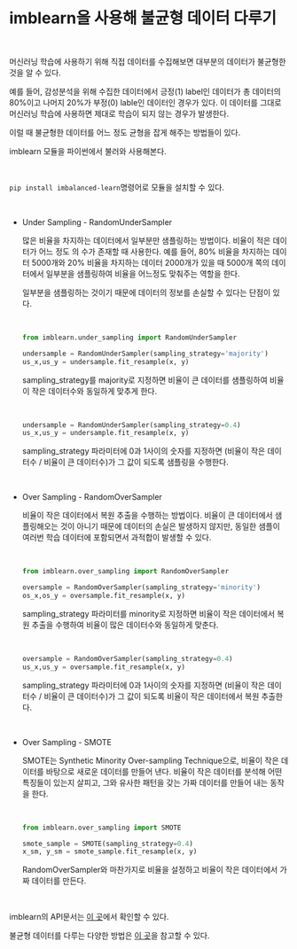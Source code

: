 # imblearn을 사용해 불균형 데이터 다루기

<br>

머신러닝 학습에 사용하기 위해 직접 데이터를 수집해보면 대부분의 데이터가 불균형한 것을 알 수 있다.

예를 들어, 감성분석을 위해 수집한 데이터에서 긍정(1) label인 데이터가 총 데이터의 80%이고 나머지 20%가 부정(0) lable인 데이터인 경우가 있다. 이 데이터를 그대로 머신러닝 학습에 사용하면 제대로 학습이 되지 않는 경우가 발생한다.

이럴 때 불균형한 데이터를 어느 정도 균형을 잡게 해주는 방법들이 있다.

imblearn 모듈을 파이썬에서 불러와 사용해본다.

<br>

``pip install imbalanced-learn``명령어로 모듈을 설치할 수 있다.

<br>

- Under Sampling - RandomUnderSampler

  많은 비율을 차지하는 데이터에서 일부분만 샘플링하는 방법이다. 비율이 적은 데이터가 어느 정도 의 수가 존재할 때 사용한다. 예를 들어, 80% 비율을 차지하는 데이터 5000개와 20% 비율을 차지하는 데이터 2000개가 있을 때 5000개 쪽의 데이터에서 일부분을 샘플링하여 비율을 어느정도 맞춰주는 역할을 한다.

  일부분을 샘플링하는 것이기 때문에 데이터의 정보를 손실할 수 있다는 단점이 있다.

  <br>

  ```python
  from imblearn.under_sampling import RandomUnderSampler
  
  undersample = RandomUnderSampler(sampling_strategy='majority')
  us_x,us_y = undersample.fit_resample(x, y)
  ```

  sampling_strategy를 majority로 지정하면 비율이 큰 데이터를 샘플링하여 비율이 작은 데이터수와 동일하게 맞추게 한다.

  <br>

  ```python
  undersample = RandomUnderSampler(sampling_strategy=0.4)
  us_x,us_y = undersample.fit_resample(x, y)
  ```

  sampling_strategy 파라미터에 0과 1사이의 숫자를 지정하면 (비율이 작은 데이터수 / 비율이 큰 데이터수)가 그 값이 되도록 샘플링을 수행한다. 

  <br>

- Over Sampling - RandomOverSampler

  비율이 작은 데이터에서 복원 추출을 수행하는 방법이다. 비율이 큰 데이터에서 샘플링해오는 것이 아니기 때문에 데이터의 손실은 발생하지 않지만, 동일한 샘플이 여러번 학습 데이터에 포함되면서 과적합이 발생할 수 있다.

  <br>

  ```python
  from imblearn.over_sampling import RandomOverSampler
  
  oversample = RandomOverSampler(sampling_strategy='minority')
  os_x,os_y = oversample.fit_resample(x, y)
  ```

  sampling_strategy 파라미터를 minority로 지정하면 비율이 작은 데이터에서 복원 추출을 수행하여 비율이 많은 데이터수와 동일하게 맞춘다.

  <br>

  ```python
  oversample = RandomOverSampler(sampling_strategy=0.4)
  us_x,us_y = oversample.fit_resample(x, y)
  ```

  sampling_strategy 파라미터에 0과 1사이의 숫자를 지정하면 (비율이 작은 데이터수 / 비율이 큰 데이터수)가 그 값이 되도록 비율이 작은 데이터에서 복원 추출한다.

  <br>

- Over Sampling - SMOTE

  SMOTE는 Synthetic Minority Over-sampling Technique으로, 비율이 작은 데이터를 바탕으로 새로운 데이터를 만들어 낸다. 비율이 작은 데이터를 분석해 어떤 특징들이 있는지 살피고, 그와 유사한 패턴을 갖는 가짜 데이터를 만들어 내는 동작을 한다.

  <br>

  ```python
  from imblearn.over_sampling import SMOTE
  
  smote_sample = SMOTE(sampling_strategy=0.4)
  x_sm, y_sm = smote_sample.fit_resample(x, y)
  ```

  RandomOverSampler와 마찬가지로 비율을 설정하고 비율이 작은 데이터에서 가짜 데이터를 만든다.

<br>

imblearn의 API문서는 [이 곳](https://imbalanced-learn.org/stable/references/index.html#api)에서 확인할 수 있다.

불균형 데이터를 다루는 다양한 방법은 [이 곳](https://casa-de-feel.tistory.com/15)을 참고할 수 있다.